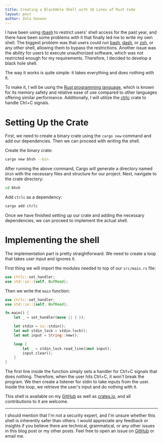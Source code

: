 ```yaml
---
title: Creating a BlackHole Shell with 16 Lines of Rust Code
layout: post
author: Zola Gonano
---
```

I have been using [rbash](https://en.wikipedia.org/wiki/Restricted_shell) to restrict users' shell access for the past year, and there have been some problems with it that finally led me to write my own shell. The biggest problem was that users could run [bash](https://www.gnu.org/software/bash/), [dash](http://gondor.apana.org.au/~herbert/dash/), or [zsh](https://www.zsh.org/), or any other shell, allowing them to bypass the restrictions. Another issue was the ability for users to execute unauthorized software, which was not restricted enough for my requirements. Therefore, I decided to develop a black hole shell.

The way it works is quite simple: it takes everything and does nothing with it.

To make it, I will be using the [Rust programming language](https://www.rust-lang.org/), which is known for its memory safety and relative ease of use compared to other languages offering similar performance. Additionally, I will utilize the [ctrlc](https://crates.io/crates/ctrlc/) crate to handle Ctrl+C signals.

# Setting Up the Crate

First, we need to create a binary crate using the `cargo new` command and add our dependencies. Then we can proceed with writing the shell.

Create the binary crate:

```bash
cargo new bhsh --bin
```

After running the above command, Cargo will generate a directory named `bhsh` with the necessary files and structure for our project. Next, navigate to the crate directory:

```bash
cd bhsh
```

Add `ctrlc` as a dependency:

```bash
cargo add ctrlc
```

Once we have finished setting up our crate and adding the necessary dependencies, we can proceed to implement the actual shell.

# Implementing the shell

The implementation part is pretty straightforward. We need to create a loop that takes user input and ignores it.

First thing we will import the modules needed to top of our `src/main.rs` file:

```rust
use ctrlc::set_handler;
use std::io::{self, BufRead};
```

Then we write the `main` function:

```rust
use ctrlc::set_handler;
use std::io::{self, BufRead};

fn main() {
    let _ = set_handler(move || { });

    let stdin = io::stdin();
    let mut stdin_lock = stdin.lock();
    let mut input = String::new();

    loop {
        let _ = stdin_lock.read_line(&mut input);
        input.clear();
    }
}
```

The first line inside the function simply sets a handler for Ctrl+C signals that does nothing. Therefore, when the user hits Ctrl+C, it won't break the program. We then create a listener for stdin to take inputs from the user. Inside the loop, we retrieve the user's input and do nothing with it.

This shell is available on my [GitHub](https://github.com/zolagonano/bhsh) as well as [crates.io](https://crates.io/crates/bhsh), and all contributions to it are welcome.

---

I should mention that I'm not a security expert, and I'm unsure whether this shell is inherently safer than others. I would appreciate any feedback or insights if you believe there are technical, grammatical, or any other issues in this blog post or my other posts. Feel free to open an issue on [GitHub](https://github.com/zolagonano/zolagonano.github.io) or email me.
